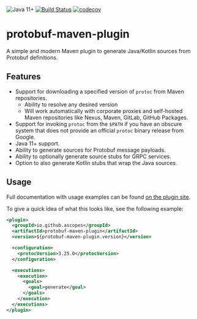 ![Java 11+](https://img.shields.io/badge/Java-11+-blue?logo=openjdk&logoColor=white)
[![Build Status](https://github.com/ascopes/protobuf-maven-plugin/actions/workflows/build.yml/badge.svg?branch=main)](https://github.com/ascopes/protobuf-maven-plugin/actions/workflows/build.yml)
[![codecov](https://codecov.io/gh/ascopes/protobuf-maven-plugin/graph/badge.svg?token=bW37uc04cL)](https://codecov.io/gh/ascopes/protobuf-maven-plugin)

# protobuf-maven-plugin

A simple and modern Maven plugin to generate Java/Kotlin sources from Protobuf definitions.

## Features

- Support for downloading a specified version of `protoc` from Maven repositories.
  - Ability to resolve any desired version
  - Will work automatically with corporate proxies and self-hosted Maven repositories like Nexus,
    Maven, GitLab, GitHub Packages.
- Support for invoking `protoc` from the `$PATH` if you have an obscure system that does not provide
  an official `protoc` binary release from Google.
- Java 11+ support.
- Ability to generate sources for Protobuf message payloads.
- Ability to optionally generate source stubs for GRPC services.
- Option to also generate Kotlin stubs that wrap the Java sources.

## Usage

Full documentation with usage examples can be found [on the plugin site](https://ascopes.github.io/protobuf-maven-plugin).

To give a quick idea of what this looks like, see the following example:

```xml
<plugin>
  <groupId>io.github.ascopes</groupId>
  <artifactId>protobuf-maven-plugin</artifactId>
  <version>${protobuf-maven-plugin.version}</version>

  <configuration>
    <protocVersion>3.25.0</protocVersion>
  </configuration>

  <executions>
    <execution>
      <goals>
        <goal>generate</goal>
      </goals>
    </execution>
  </executions>
</plugin>
```
